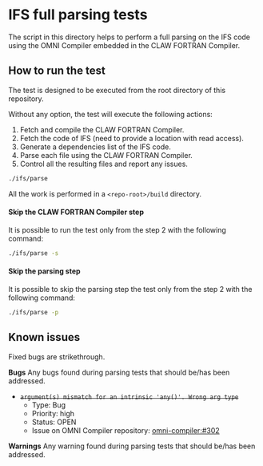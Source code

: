 # IFS full parsing tests
The script in this directory helps to perform a full parsing on the IFS
code using the OMNI Compiler embedded in the CLAW FORTRAN Compiler.

## How to run the test
The test is designed to be executed from the root directory of this repository.

Without any option, the test will execute the following actions:
1) Fetch and compile the CLAW FORTRAN Compiler.
2) Fetch the code of IFS (need to provide a location with read access).
3) Generate a dependencies list of the IFS code.
4) Parse each file using the CLAW FORTRAN Compiler.
5) Control all the resulting files and report any issues.

```bash
./ifs/parse
```

All the work is performed in a `<repo-root>/build` directory.

#### Skip the CLAW FORTRAN Compiler step
It is possible to run the test only from the step 2 with the following command:
```bash
./ifs/parse -s
```

#### Skip the parsing step
It is possible to skip the parsing step the test only from the step 2 with the following command:
```bash
./ifs/parse -p
```

## Known issues
Fixed bugs are strikethrough.

**Bugs**
Any bugs found during parsing tests that should be/has been addressed.

* ~~`argument(s) mismatch for an intrinsic 'any()'. Wrong arg type`~~
  * Type: Bug
  * Priority: high
  * Status: OPEN
  * Issue on OMNI Compiler repository: [omni-compiler:#302](https://github.com/omni-compiler/omni-compiler/issues/302)

**Warnings**
  Any warning found during parsing tests that should be/has been addressed.
